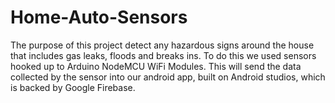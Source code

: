 # Home-Auto-Sensors
The purpose of this project detect any hazardous signs around the house that includes gas leaks, floods and breaks ins. To do this we used sensors hooked up to Arduino NodeMCU WiFi Modules. This will send the data collected by the sensor into our android app, built on Android studios, which is backed by Google Firebase.
